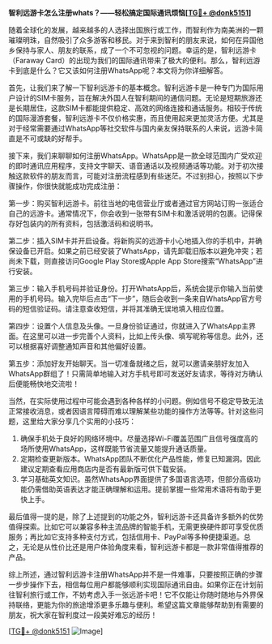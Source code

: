 **智利远游卡怎么注册whats？——轻松搞定国际通讯烦恼[[TG💪+ @donk5151](https://t.me/s/donk5151)]**

随着全球化的发展，越来越多的人选择出国旅行或工作，而智利作为南美洲的一颗璀璨明珠，自然吸引了众多游客和移民。对于来到智利的朋友来说，如何在异国他乡保持与家人、朋友的联系，成了一个不可忽视的问题。幸运的是，智利远游卡（Faraway Card）的出现为我们的国际通讯带来了极大的便利。那么，智利远游卡到底是什么？它又该如何注册WhatsApp呢？本文将为你详细解答。

首先，让我们来了解一下智利远游卡的基本概念。智利远游卡是一种专门为国际用户设计的SIM卡服务，旨在解决外国人在智利期间的通信问题。无论是短期旅游还是长期居住，这款SIM卡都能提供稳定、高效的网络连接和通话服务。相较于传统的国际漫游套餐，智利远游卡不仅价格实惠，而且使用起来更加灵活方便。尤其是对于经常需要通过WhatsApp等社交软件与国内亲友保持联系的人来说，远游卡简直是不可或缺的好帮手。

接下来，我们来聊聊如何注册WhatsApp。WhatsApp是一款全球范围内广受欢迎的即时通讯应用程序，支持文字聊天、语音通话以及视频通话等功能。对于初次接触这款软件的朋友而言，可能对注册流程感到有些迷茫。不过别担心，按照以下步骤操作，你很快就能成功完成注册：

第一步：购买智利远游卡。前往当地的电信营业厅或者通过官方网站订购一张适合自己的远游卡。通常情况下，你会收到一张带有SIM卡和激活说明的包裹。记得保存好包装内的所有资料，包括激活码和说明书。

第二步：插入SIM卡并开启设备。将新购买的远游卡小心地插入你的手机中，并确保设备已开启。如果之前已经安装了WhatsApp，请先卸载旧版本以避免冲突；若尚未下载，则直接访问Google Play Store或Apple App Store搜索“WhatsApp”进行安装。

第三步：输入手机号码并验证身份。打开WhatsApp后，系统会提示你输入当前使用的手机号码。输入完毕后点击“下一步”，随后会收到一条来自WhatsApp官方号码的短信验证码。请注意查收短信，并将其准确无误地填入相应位置。

第四步：设置个人信息及头像。一旦身份验证通过，你就进入了WhatsApp主界面。在这里可以进一步完善个人资料，比如上传头像、填写昵称等信息。此外，还可以根据喜好调整通知声音和其他偏好设置。

第五步：添加好友开始聊天。当一切准备就绪之后，就可以邀请亲朋好友加入WhatsApp群组了！只需简单地输入对方手机号即可发送好友请求，等待对方确认后便能畅快地交流啦！

当然，在实际使用过程中可能会遇到各种各样的小问题。例如信号不稳定导致无法正常接收消息，或者因语言障碍而难以理解某些功能的操作方法等等。针对这些问题，这里给大家分享几个实用的小技巧：

1. 确保手机处于良好的网络环境中。尽量选择Wi-Fi覆盖范围广且信号强度高的场所使用WhatsApp，这样既能节省流量又能提升通话质量。
2. 定期检查更新版本。WhatsApp团队不断优化产品性能，修复已知漏洞。因此建议定期查看应用商店内是否有最新版可供下载安装。
3. 学习基础英文知识。虽然WhatsApp界面提供了多国语言选项，但部分高级功能仍需借助英语表达才能正确理解和运用。提前掌握一些常用术语将有助于更快上手。

最后值得一提的是，除了上述提到的功能之外，智利远游卡还具备许多额外的优势值得探索。比如它可以兼容多种主流品牌的智能手机，无需更换硬件即可享受优质服务；再比如它支持多种支付方式，包括信用卡、PayPal等多种便捷渠道。总之，无论是从性价比还是用户体验角度来看，智利远游卡都是一款非常值得推荐的产品。

综上所述，通过智利远游卡注册WhatsApp并不是一件难事，只要按照正确的步骤一步步操作下去，相信每位用户都能够顺利实现国际通讯自由。如果你正在计划前往智利旅行或工作，不妨考虑入手一张远游卡吧！它不仅能让你随时随地与外界保持联络，更能为你的旅途增添更多乐趣与便利。希望这篇文章能够帮助到有需要的朋友，祝大家在智利度过一段美好难忘的经历！

[[TG💪+ @donk5151](https://t.me/s/donk5151) ![Image](https://i.postimg.cc/rwNCRYN7/Snipaste-2025-04-30-17-27-05.png)]